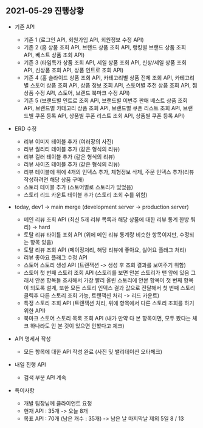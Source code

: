 ## 2021-05-29 진행상황

- 기존 API
    - 기존 1 (로그인 API, 회원가입 API, 회원정보 수정 API)
    - 기존 2 (홈 상품 조회 API, 브랜드 상품 조회 API, 랭킹별 브랜드 상품 조회 API, 베스트 상품 조회 API)
    - 기존 3 (타임특가 상품 조회 API, 세일 상품 조회 API, 신상/세일 상품 조회 API, 신상품 조회 API, 상품 인트로 조회 API)
    - 기존 4 (홈 슬라이드 상품 조회 API, 카테고리별 상품 전체 조회 API, 카테고리별 스토어 상품 조회 API, 상품 정보 조회 API, 스토어별 추천 상품 조회 API, 찜 상품 수정 API, 스토어, 브랜드 북마크 수정 API)
    - 기존 5 (브랜드별 인트로 조회 API, 브랜드별 이번주 판매 베스트 상품 조회 API, 브랜드별 카테고리 상품 조회 API, 브랜드별 쿠폰 리스트 조회 API, 브랜드별 쿠폰 등록 API, 상품별 쿠폰 리스트 조회 API, 상품별 쿠폰 등록 API)

- ERD 수정
    - 리뷰 이미지 테이블 추가 (여러장의 사진)
    - 리뷰 퀄리티 테이블 추가 (같은 형식의 리뷰)
    - 리뷰 컬러 테이블 추가 (같은 형식의 리뷰)
    - 리뷰 사이즈 테이블 추가 (같은 형식의 리뷰)
    - 리뷰 테이블에 위에 4개의 인덱스 추가, 체형정보 삭제, 주문 인덱스 추가(리뷰 작성하려면 해당 상품 구매)
    - 스토리 테이블 추가 (스토어별로 스토리가 있었음)
    - 스토리 리드 카운트 테이블 추가 (스토리 조회 수를 위함)

- today, dev1 -> main merge (development server -> production server)
    - 메인 리뷰 조회 API (최신 5개 리뷰 목록과 해당 상품에 대한 리뷰 통계 한방 쿼리) -> hard
    - 토탈 리뷰 타이틀 조회 API (위에 메인 리뷰 통계랑 비슷한 항목이지만, 수정되는 항목 있음)
    - 토탈 리뷰 조회 API (페이징처리, 해당 리뷰에 좋아요, 싫어요 플래그 처리)
    - 리뷰 좋아요 플래그 수정 API
    - 스토어 스토리 생성 API (트랜잭션 -> 생성 후 조회 결과를 보여주기 위함)
    - 스토어 첫 번째 스토리 조회 API (스토리를 보면 안본 스토리가 맨 앞에 있음 그래서 안본 항목들 조사해서 가장 빨리 올린 스토리에 안본 항목이 첫 번째 항목이 되도록 설계, 또한 모든 스토리 인덱스 결과 값으로 전달해서 첫 번째 스토리 클릭후 다른 스토리 조회 가능, 트랜잭션 처리 -> 리드 카운트)
    - 특정 스토리 조회 API (트랜잭션 처리, 위에 항목에서 다른 스토리 조회를 하기 위한 API)
    - 북마크 스토어 스토리 목록 조회 API (내가 만약 다 본 항목이면, 모두 봤다는 체크 하나라도 안 본 것이 있으면 안봤다고 체크)

- API 명세서 작성
    - 모든 항목에 대한 API 작성 완료 (사진 및 밸리데이션 오타체크)

- 내일 진행 API
    - 검색 부분 API 계속

- 특이사항
    - 개발 팀장님께 클라이언트 요청
    - 현재 API : 35개 -> 오늘 8개
    - 목표 API : 70개 (남은 개수 : 35개) -> 남은 날 마지막날 제외 5일 8 / 13